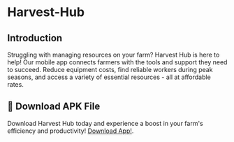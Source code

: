 # Harvest-Hub

## Introduction
Struggling with managing resources on your farm? Harvest Hub is here to help! Our mobile app connects farmers with the tools and support they need to succeed. Reduce equipment costs, find reliable workers during peak seasons, and access a variety of essential resources - all at affordable rates.

## 📲 Download APK File
Download Harvest Hub today and experience a boost in your farm's efficiency and productivity!
[Download App!]().
